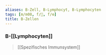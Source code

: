 ```yaml
---
aliases: B-Zell, B-Lymphocyt, B-Lymphocyten
tags: [m/m08, f/🦠, f/⚙️]
title: B-Zellen
---
```

### B-[[Lymphocyten]]
> [[Spezifisches Immunsystem]]